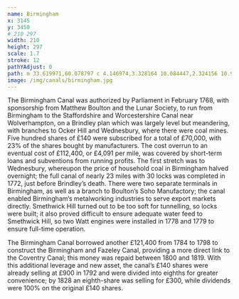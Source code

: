 ```yaml
---
name: Birmingham
x: 3145
y: 3450
# 210 297
width: 210
height: 297
scale: 1.7
stroke: 12
pathYAdjust: 0
path: m 33.619971,60.078797 c 4.146974,3.328164 10.084447,2.324156 10.948987,6.711423 0.820211,3.113142 -0.210407,7.300198 2.497809,8.553546 1.704764,0.294398 2.718606,0.153977 2.744754,1.178271 -0.247946,3.124405 0.189056,6.927251 2.067833,9.532709 1.707729,1.81476 2.463021,3.869512 3.483368,4.477244 1.599122,0.489802 4.787937,1.211874 4.382558,3.096408 -0.318187,2.878778 -2.356612,1.086402 -2.868204,2.533229 -0.391268,1.232836 2.284886,2.868338 3.05005,3.404008 0.909571,0.636765 0.586719,2.701065 1.315993,3.369365 1.213371,1.11192 2.798384,0.80609 3.595944,-0.49683 0.587761,-0.96018 0.163,-2.526522 0.851865,-3.49105 0.3853,-0.539481 1.623386,0.546869 2.145853,0.409712 0.944655,-0.247991 1.02861,-1.290262 1.638673,-1.802741 1.143976,-0.960988 2.711648,-0.885262 3.635641,0.408268 0.585418,0.819549 0.961611,3.192251 -0.0097,3.678811 -0.789987,1.67987 2.796771,3.06673 1.602157,3.83408 -0.851379,0.44701 -3.031416,-0.71892 -3.277322,1.17452 -0.321453,2.47511 2.789804,0.33881 3.914708,0.85068 1.013636,0.5316 2.257044,1.64003 2.128225,2.47642 -0.412336,1.20399 -1.591665,0.52072 -2.063327,1.37096 -0.981168,1.83178 2.361829,0.88492 1.677691,2.32171 -0.276654,0.58102 -2.396,0.98273 -2.926677,2.28292 -1.089633,2.31738 -3.122178,0.45046 -3.822703,-0.70723 -0.4847,-0.73406 -3.546181,-0.83214 -3.911342,0.12943 -0.990718,1.95098 3.830992,5.16276 3.793937,6.62584 -0.0489,1.42107 -1.456407,1.65685 -0.797942,2.34829 3.793489,2.26724 7.858178,3.22704 10.378192,5.79065 2.028537,0.40235 3.055757,2.25205 4.114281,3.03263 0.940777,0.65864 2.16744,1.53261 3.199302,2.04857 3.699761,1.68526 3.214158,5.07994 4.305112,5.55498 0.948142,0.23675 0.802825,-1.22975 1.893644,-1.05896 0.836886,0.13657 1.882501,-1.61327 3.102181,-1.39189 3.290473,1.33479 -2.444672,5.42108 0.687092,5.99155 1.91131,-0.0459 2.045016,-1.88394 3.120446,-3.29681 0.84131,-0.98152 2.9133,-0.47346 3.96264,-0.68329 1.23209,-0.24643 1.95401,-1.46056 3.2559,-1.46056 2.68912,0 5.27443,0.54653 7.49117,2.32683 1.33427,1.07157 0.93965,2.92439 3.45874,3.46709 1.04906,0.226 1.5063,-1.11679 2.46146,-1.30783 1.50177,-0.35621 6.66633,0.75703 7.70099,1.63117 1.7701,2.11767 -0.62966,3.14766 0.22069,4.20255 1.18095,1.04763 2.60207,0.36239 6.01716,0.99343 2.04703,0.24643 3.4586,-0.81856 4.80265,0.84623 1.1313,2.2272 -4.39688,6.42789 -1.87649,6.82911 1.09039,0.0398 1.19132,-1.17652 2.61408,-0.57361 1.30608,0.9188 2.13037,0.91589 2.54088,2.0121 0.21031,0.53882 -0.25299,1.04706 0.80573,1.5516 1.39047,0.66264 1.64283,-2.2482 2.42767,-1.51513 1.21322,1.13319 1.1524,0.80326 2.56367,0.84242
image: /img/canals/birmingham.jpg
---
```


The Birmingham Canal was authorized by Parliament in February 1768, with sponsorship from Matthew Boulton and the Lunar Society, to run from Birmingham to the Staffordshire and Worcestershire Canal near Wolverhampton, on a Brindley plan which was largely level but meandering, with branches to Ocker Hill and Wednesbury, where there were coal mines. Five hundred shares of £140 were subscribed for a total of £70,000, with 23% of the shares bought by manufacturers. The cost overrun to an eventual cost of £112,400, or £4,091 per mile, was covered by short-term loans and subventions from running profits. The first stretch was to Wednesbury, whereupon the price of household coal in Birmingham halved overnight; the full canal of nearly 23 miles with 30 locks was completed in 1772, just before Brindley’s death. There were two separate terminals in Birmingham, as well as a branch to Boulton’s Soho Manufactory; the canal enabled Birmingham’s metalworking industries to serve export markets directly. Smethwick Hill turned out to be too soft for tunnelling, so locks were built; it also proved difficult to ensure adequate water feed to Smethwick Hill, so two Watt engines were installed in 1778 and 1779 to ensure full-time operation.

The Birmingham Canal borrowed another £121,400 from 1784 to 1798 to construct the Birmingham and Fazeley Canal, providing a more direct link to the Coventry Canal; this money was repaid between 1800 and 1819. With this additional leverage and new asset, the canal’s £140 shares were already selling at £900 in 1792 and were divided into eighths for greater convenience; by 1828 an eighth-share was selling for £300, while dividends were 100% on the original £140 shares.

